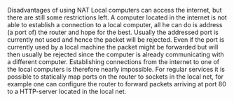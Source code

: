 Disadvantages of using NAT
Local computers can access the internet, but there are still some restrictions left. A computer located in the internet is not able to establish a connection to a local computer, all he can do is address (a port of) the router and hope for the best. Usually the addressed port is currently not used and hence the packet will be rejected. Even if the port is currently used by a local machine the packet might be forwarded but will then usually be rejected since the computer is already communicating with a different computer. Establishing connections from the internet to one of the local computers is therefore nearly impossible. For regular services it is possible to statically map ports on the router to sockets in the local net, for example one can configure the router to forward packets arriving at port 80 to a HTTP-server located in the local net.
